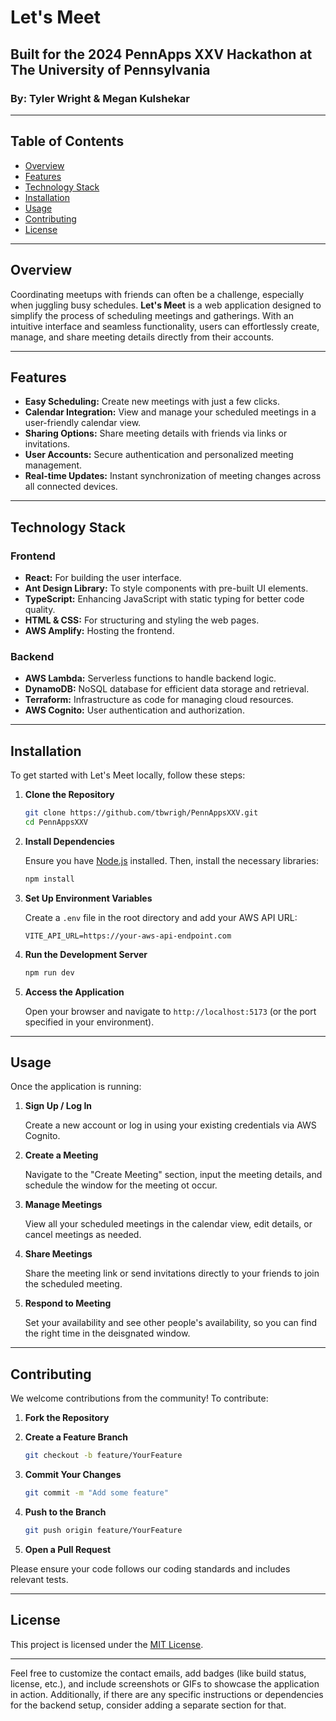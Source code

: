 # Let's Meet

## Built for the 2024 PennApps XXV Hackathon at The University of Pennsylvania

### By: Tyler Wright & Megan Kulshekar

---

## Table of Contents

- [Overview](#overview)
- [Features](#features)
- [Technology Stack](#technology-stack)
- [Installation](#installation)
- [Usage](#usage)
- [Contributing](#contributing)
- [License](#license)

---

## Overview

Coordinating meetups with friends can often be a challenge, especially when juggling busy schedules. **Let's Meet** is a web application designed to simplify the process of scheduling meetings and gatherings. With an intuitive interface and seamless functionality, users can effortlessly create, manage, and share meeting details directly from their accounts.

---

## Features

- **Easy Scheduling:** Create new meetings with just a few clicks.
- **Calendar Integration:** View and manage your scheduled meetings in a user-friendly calendar view.
- **Sharing Options:** Share meeting details with friends via links or invitations.
- **User Accounts:** Secure authentication and personalized meeting management.
- **Real-time Updates:** Instant synchronization of meeting changes across all connected devices.

---

## Technology Stack

### Frontend

- **React:** For building the user interface.
- **Ant Design Library:** To style components with pre-built UI elements.
- **TypeScript:** Enhancing JavaScript with static typing for better code quality.
- **HTML & CSS:** For structuring and styling the web pages.
- **AWS Amplify:** Hosting the frontend.

### Backend

- **AWS Lambda:** Serverless functions to handle backend logic.
- **DynamoDB:** NoSQL database for efficient data storage and retrieval.
- **Terraform:** Infrastructure as code for managing cloud resources.
- **AWS Cognito:** User authentication and authorization.

---

## Installation

To get started with Let's Meet locally, follow these steps:

1. **Clone the Repository**

   ```bash
   git clone https://github.com/tbwrigh/PennAppsXXV.git
   cd PennAppsXXV
   ```

2. **Install Dependencies**

   Ensure you have [Node.js](https://nodejs.org/) installed. Then, install the necessary libraries:

   ```bash
   npm install
   ```

3. **Set Up Environment Variables**

   Create a `.env` file in the root directory and add your AWS API URL:

   ```env
   VITE_API_URL=https://your-aws-api-endpoint.com
   ```

4. **Run the Development Server**

   ```bash
   npm run dev
   ```

5. **Access the Application**

   Open your browser and navigate to `http://localhost:5173` (or the port specified in your environment).

---

## Usage

Once the application is running:

1. **Sign Up / Log In**

   Create a new account or log in using your existing credentials via AWS Cognito.

2. **Create a Meeting**

   Navigate to the "Create Meeting" section, input the meeting details, and schedule the window for the meeting ot occur.

3. **Manage Meetings**

   View all your scheduled meetings in the calendar view, edit details, or cancel meetings as needed.

4. **Share Meetings**

   Share the meeting link or send invitations directly to your friends to join the scheduled meeting.

5. **Respond to Meeting**

    Set your availability and see other people's availability, so you can find the right time in the deisgnated window.

---

## Contributing

We welcome contributions from the community! To contribute:

1. **Fork the Repository**

2. **Create a Feature Branch**

   ```bash
   git checkout -b feature/YourFeature
   ```

3. **Commit Your Changes**

   ```bash
   git commit -m "Add some feature"
   ```

4. **Push to the Branch**

   ```bash
   git push origin feature/YourFeature
   ```

5. **Open a Pull Request**

Please ensure your code follows our coding standards and includes relevant tests.

---

## License

This project is licensed under the [MIT License](LICENSE).

---

Feel free to customize the contact emails, add badges (like build status, license, etc.), and include screenshots or GIFs to showcase the application in action. Additionally, if there are any specific instructions or dependencies for the backend setup, consider adding a separate section for that.